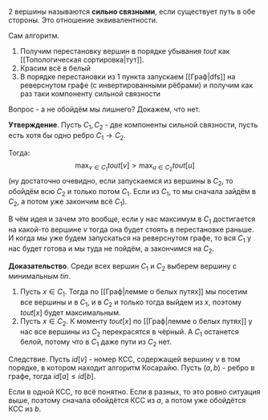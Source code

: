 2 вершины называются **сильно связными**, если существует путь в обе стороны. Это отношение эквивалентности.

Сам алгоритм.
1) Получим перестановку вершин в порядке убывания $tout$ как [[Топологическая сортировка|тут]].
2) Красим всё в белый
3) В порядке перестановки из 1 пункта запускаем [[Граф|dfs]] на реверснутом графе (с инвертированными рёбрами) и получим как раз таки компоненту сильной связности

Вопрос - а не обойдём мы лишнего? Докажем, что нет.

**Утверждение**. Пусть $C_{1}, C_{2}$ - две компоненты сильной связности, пусть есть хотя бы одно ребро $C_{1} \rightarrow C_{2}$.

Тогда:
$$
\max_{v\in C_{1}} tout[v] > \max_{u \in C_{2}} tout[u]
$$
(ну достаточно очевидно, если запускаемся из вершины в $C_{2}$, то обойдём всю $C_{2}$ и только потом $C_{1}$. Если из $C_{1}$, то мы сначала зайдём в $C_{2}$, а потом уже закончим всё $C_{1}$).

В чём идея и зачем это вообще, если у нас максимум в $C_{1}$ достигается на какой-то вершине $v$ тогда она будет стоять в перестановке раньше. И когда мы уже будем запускаться на реверснутом графе, то вся $C_{1}$ у нас будет готова и мы туда не пойдём, а закончимся на $C_{2}$.

**Доказательство**. Среди всех вершин $C_{1}$ и $C_{2}$ выберем вершину с минимальным $tin$.

1) Пусть $x \in C_{1}$. Тогда по [[Граф|лемме о белых путях]] мы посетим все вершины и в $C_{1}$, и в $C_{2}$ и только тогда выйдем из $x$, поэтому $tout[x]$ будет максимальным.
2) Пусть $x \in C_{2}$. К моменту $tout[x]$ по [[Граф|лемме о белых путях]] у нас все вершины из $C_{2}$ перекрасятся в чёрный. А $C_{1}$ останется белой, потому что в $C_{1}$ даже пути из $C_{2}$ нет.

Следствие. 
Пусть $id[v]$ - номер КСС, содержащей вершину $v$ в том порядке, в котором находит алгоритм Косарайю.
Пусть $(a, b)$ - ребро в графе, тогда $id[a] \leq id[b]$.

Если в одной КСС, то всё понятно. Если в разных, то это ровно ситуация выше, поэтому сначала обойдётся КСС из $a$, а потом уже обойдётся КСС из $b$.
